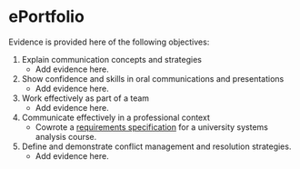 # ePortfolio
Evidence is provided here of the following objectives:
1. Explain communication concepts and strategies     
   - Add evidence here.
2. Show confidence and skills in oral communications and presentations
   - Add evidence here. 
3. Work effectively as part of a team
   - Add evidence here. 
4. Communicate effectively in a professional context
   - Cowrote a [requirements specification](Awesome%20report.docx) for a university systems analysis course.
5. Define and demonstrate conflict management and resolution strategies.
   - Add evidence here.

